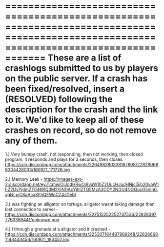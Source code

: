 =========================================================================================================================================
These are a list of crashlogs submitted to us by players on the public server. If a crash has been fixed/resolved, insert a (RESOLVED) following the description for the crash and the link to it. We'd like to keep all of these crashes on record, so do not remove any of them. 
=========================================================================================================================================


1.) Very bumpy crash, not responding, then not working, then closed program, it responds and plays for 3 seconds, then closes.
https://cdn.discordapp.com/attachments/226498380338167808/228280686304428033/160921_171726.log

2.) Memory Leak - https://images-ext-2.discordapp.net/eyJ1cmwiOiJodHRwOi8vaW1hZ2UucHJudHNjci5jb20vaW1hZ2UvYjdmZTI5NWQ3M2ViNDAxYjhlZTQ5MzA3ODY2NGU4NGQucG5nIn0.vgNLpjOXaAcxXFhQEWoCZ4zGebI

3.) was fighting an alligator on tortuga, alligator wasnt taking damage then lost connection to server - https://cdn.discordapp.com/attachments/227515252252737536/228283977763389441/unknown.png

4.) I through a grenade at a alligator and it crashed - https://cdn.discordapp.com/attachments/225307184487989248/228286681143443456/160921_183452.log
